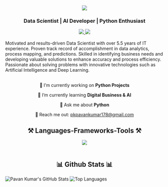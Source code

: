 <h1 align="center">
    <img src="https://readme-typing-svg.herokuapp.com/?font=Righteous&size=35&center=true&vCenter=true&width=500&height=70&duration=4000&lines=Hi+There!+👋;+I'm+Pavan+Kumar!;" />
</h1>
<h3 align="center">Data Scientist | AI Developer | Python Enthusiast</h3>


<div align="center"> 
  <a href="mailto:pkpavankumar178@gmail.com" target="_blank">
    <img src="https://img.shields.io/badge/Gmail-D14836?style=for-the-badge&logo=gmail&logoColor=white" target="_blank" />
  </a> 
  <a href="https://www.linkedin.com/in/g-r-pavan-kumar/" target="_blank">
    <img src="https://img.shields.io/badge/LinkedIn-0077B5?style=for-the-badge&logo=linkedin&logoColor=white" target="_blank" />
  </a>
</div>

<br> 
Motivated and results-driven Data Scientist with over 5.5 years of IT experience. Proven track record of accomplishment in data analytics, process mapping, and predictions.
Skilled in identifying business needs and developing valuable solutions to enhance accuracy and process efficiency.
Passionate about solving problems with innovative technologies such as Artificial Intelligence and Deep Learning. <br>

<br> 

<div align="center">
 
 🔭 I’m currently working on **Python Projects**
 
 🌱 I’m currently learning **Digital Business & AI**

💬 Ask me about **Python**

📧 Reach me out: pkpavankumar178@gmail.com

 </div>

<h2 align="center">⚒️ Languages-Frameworks-Tools ⚒️</h2>
<div align="center">
    <img src="https://skillicons.dev/icons?i=python,opencv,mysql,github,tensorflow" /><br>
</div>

<br/>

<h2 align="center">📊 Github Stats 📊</h2>

![Pavan Kumar's GitHub Stats](https://github-readme-stats.vercel.app/api?username=pavan178&show_icons=true&theme=radical)
![Top Languages](https://github-readme-stats.vercel.app/api/top-langs/?username=pavan178&show_icons=true&theme=radical)

